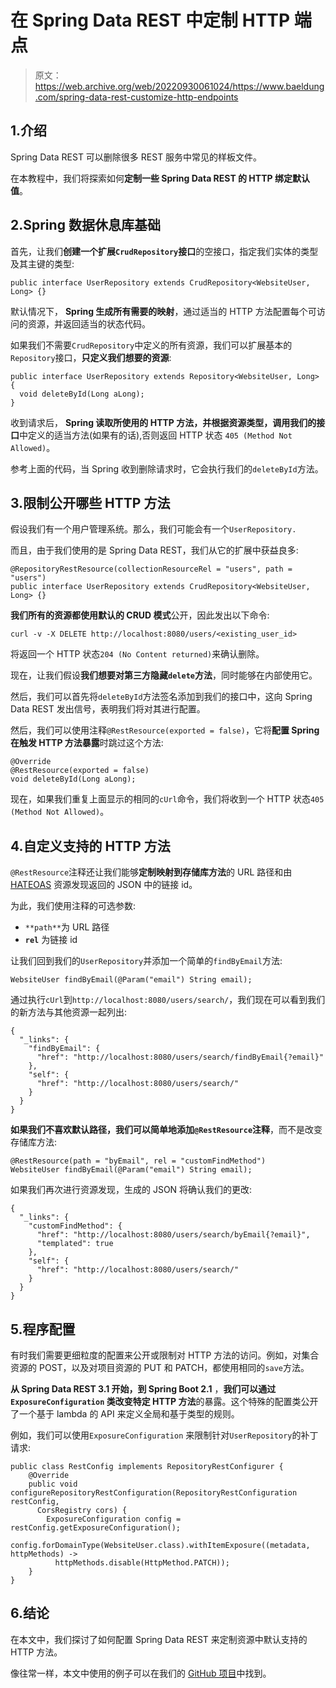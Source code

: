 # 在 Spring Data REST 中定制 HTTP 端点

> 原文：<https://web.archive.org/web/20220930061024/https://www.baeldung.com/spring-data-rest-customize-http-endpoints>

## 1.介绍

Spring Data REST 可以删除很多 REST 服务中常见的样板文件。

在本教程中，我们将探索如何**定制一些 Spring Data REST 的 HTTP 绑定默认值**。

## 2.Spring 数据休息库基础

首先，让我们**创建一个扩展`CrudRepository`接口**的空接口，指定我们实体的类型及其主键的类型:

```
public interface UserRepository extends CrudRepository<WebsiteUser, Long> {}
```

默认情况下， **Spring 生成所有需要的映射**，通过适当的 HTTP 方法配置每个可访问的资源，并返回适当的状态代码。

如果我们不需要`CrudRepository`中定义的所有资源，我们可以扩展基本的`Repository`接口，**只定义我们想要的资源**:

```
public interface UserRepository extends Repository<WebsiteUser, Long> {
  void deleteById(Long aLong);
}
```

收到请求后， **Spring 读取所使用的 HTTP 方法，并根据资源类型，调用我们的接口**中定义的适当方法(如果有的话),否则返回 HTTP 状态 `405 (Method Not Allowed)`。

参考上面的代码，当 Spring 收到删除请求时，它会执行我们的`deleteById`方法。

## 3.限制公开哪些 HTTP 方法

假设我们有一个用户管理系统。那么，我们可能会有一个`UserRepository.`

而且，由于我们使用的是 Spring Data REST，我们从它的扩展中获益良多:

```
@RepositoryRestResource(collectionResourceRel = "users", path = "users")
public interface UserRepository extends CrudRepository<WebsiteUser, Long> {}
```

**我们所有的资源都使用默认的 CRUD 模式**公开，因此发出以下命令:

```
curl -v -X DELETE http://localhost:8080/users/<existing_user_id>
```

将返回一个 HTTP 状态`204 (No Content returned)`来确认删除。

现在，让我们假设**我们想要对第三方隐藏`delete`方法**，同时能够在内部使用它。

然后，我们可以首先将`deleteById`方法签名添加到我们的接口中，这向 Spring Data REST 发出信号，表明我们将对其进行配置。

然后，我们可以使用注释`@RestResource(exported = false)`，它将**配置 Spring 在触发 HTTP 方法暴露**时跳过这个方法:

```
@Override
@RestResource(exported = false)
void deleteById(Long aLong);
```

现在，如果我们重复上面显示的相同的`cUrl`命令，我们将收到一个 HTTP 状态`405 (Method Not Allowed)`。

## 4.自定义支持的 HTTP 方法

`@RestResource`注释还让我们能够**定制映射到存储库方法**的 URL 路径和由 [HATEOAS](/web/20220913030920/https://www.baeldung.com/spring-hateoas-tutorial) 资源发现返回的 JSON 中的链接 id。

为此，我们使用注释的可选参数:

*   `**path**`为 URL 路径
*   **`rel`** 为链接 id

让我们回到我们的`UserRepository`并添加一个简单的`findByEmail`方法:

```
WebsiteUser findByEmail(@Param("email") String email);
```

通过执行`cUrl`到`http://localhost:8080/users/search/`，我们现在可以看到我们的新方法与其他资源一起列出:

```
{
  "_links": {
    "findByEmail": {
      "href": "http://localhost:8080/users/search/findByEmail{?email}"
    },
    "self": {
      "href": "http://localhost:8080/users/search/"
    }
  }
}
```

**如果我们不喜欢默认路径，我们可以简单地添加`@RestResource`注释**，而不是改变存储库方法:

```
@RestResource(path = "byEmail", rel = "customFindMethod")
WebsiteUser findByEmail(@Param("email") String email);
```

如果我们再次进行资源发现，生成的 JSON 将确认我们的更改:

```
{
  "_links": {
    "customFindMethod": {
      "href": "http://localhost:8080/users/search/byEmail{?email}",
      "templated": true
    },
    "self": {
      "href": "http://localhost:8080/users/search/"
    }
  }
}
```

## 5.程序配置

有时我们需要更细粒度的配置来公开或限制对 HTTP 方法的访问。例如，对集合资源的 POST，以及对项目资源的 PUT 和 PATCH，都使用相同的`save`方法。

**从 Spring Data REST 3.1 开始，到 Spring Boot 2.1** ，**我们可以通过`ExposureConfiguration` 类改变特定 HTTP 方法**的暴露。这个特殊的配置类公开了一个基于 lambda 的 API 来定义全局和基于类型的规则。

例如，我们可以使用`ExposureConfiguration` 来限制针对`UserRepository`的补丁请求:

```
public class RestConfig implements RepositoryRestConfigurer {
    @Override
    public void configureRepositoryRestConfiguration(RepositoryRestConfiguration restConfig,
      CorsRegistry cors) {
        ExposureConfiguration config = restConfig.getExposureConfiguration();
        config.forDomainType(WebsiteUser.class).withItemExposure((metadata, httpMethods) ->
          httpMethods.disable(HttpMethod.PATCH));
    }
}
```

## 6.结论

在本文中，我们探讨了如何配置 Spring Data REST 来定制资源中默认支持的 HTTP 方法。

像往常一样，本文中使用的例子可以在我们的 [GitHub 项目](https://web.archive.org/web/20220913030920/https://github.com/eugenp/tutorials/tree/master/persistence-modules/spring-data-rest)中找到。